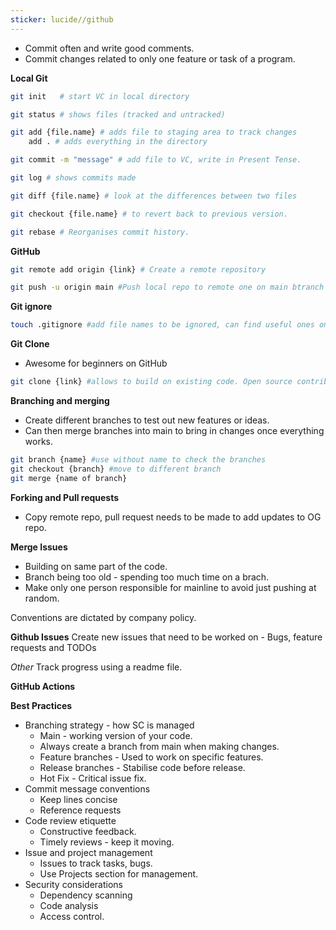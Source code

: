 ```yaml
---
sticker: lucide//github
---
```

- Commit often and write good comments. 
- Commit changes related to only one feature or task of a program. 

**Local Git**
```bash
git init   # start VC in local directory

git status # shows files (tracked and untracked)

git add {file.name} # adds file to staging area to track changes
	add . # adds everything in the directory

git commit -m "message" # add file to VC, write in Present Tense. 

git log # shows commits made

git diff {file.name} # look at the differences between two files 

git checkout {file.name} # to revert back to previous version. 

git rebase # Reorganises commit history. 
```

**GitHub**
```bash
git remote add origin {link} # Create a remote repository

git push -u origin main #Push local repo to remote one on main btranch 
```

**Git ignore**
```bash
touch .gitignore #add file names to be ignored, can find useful ones on GitHub
```

**Git Clone**
- Awesome for beginners on GitHub
```bash
git clone {link} #allows to build on existing code. Open source contributions
```

**Branching and merging**
- Create different branches to test out new features or ideas. 
- Can then merge branches into main to bring in changes once everything works. 
```bash
git branch {name} #use without name to check the branches
git checkout {branch} #move to different branch
git merge {name of branch}
```

**Forking and Pull requests**
- Copy remote repo, pull request needs to be made to add updates to OG repo. 

**Merge Issues**
- Building on same part of the code. 
- Branch being too old - spending too much time on a brach. 
- Make only one person responsible for mainline to avoid just pushing at random. 

Conventions are dictated by company policy. 

**Github Issues**
Create new issues that need to be worked on - Bugs, feature requests and TODOs 

*Other*
Track progress using a readme file. 

**GitHub Actions**


**Best Practices**
- Branching strategy - how SC is managed
	- Main - working version of your code. 
	- Always create a branch from main when making changes. 
	- Feature branches - Used to work on specific features. 
	- Release branches - Stabilise code before release. 
	- Hot Fix - Critical issue fix. 
- Commit message conventions
	- Keep lines concise
	- Reference requests
- Code review etiquette
	- Constructive feedback. 
	- Timely reviews - keep it moving. 
- Issue and project management
	- Issues to track tasks, bugs. 
	- Use Projects section for management. 
- Security considerations
	- Dependency scanning 
	- Code analysis 
	- Access control. 